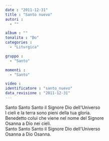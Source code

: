 ```yaml
---
date : "2011-12-31"
title : "Santo nuevo"
autori : 
  - ""

album : ""
tonalita : "Do"
categories : 
  - "Liturgica"

gruppo : 
  - "Santo"

momenti : 
  - "Santo"

video : 
identificatore : "santo_nuevo"
data_revisione : "2011-12-31"
---
```

  
  
  
  
  
  
  
  
  
  
Santo Santo Santo il Signore Dio dell'Universo  
I cieli e la terra sono pieni della tua gloria.  
Benedetto colui che viene nel nome del Signore  
Osanna a Dio nei cieli.  
Santo Santo Santo  il Signore Dio dell'Universo  
Osanna a Dio Osanna.  
  
  
  
  
